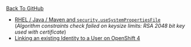 [Back To GitHub](https://github.com/ciis0)

* [RHEL / Java / Maven and `security.useSystemPropertiesFile`](2021-10-04-security.useSystemPropertiesFile.md)  
  (<em>Algorithm constraints check failed on keysize limits: RSA 2048 bit key used with certificate</em>)
* [Linking an existing Identity to a User on OpenShift 4](2021-08-20-ocp4-add-user-identity.md)
